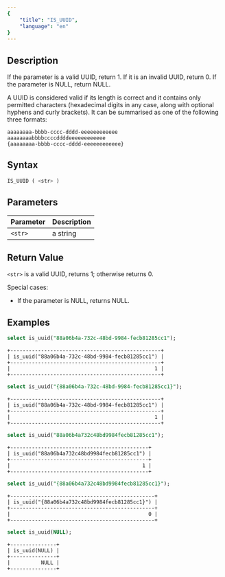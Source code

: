 ```yaml
---
{
    "title": "IS_UUID",
    "language": "en"
}
---
```


## Description

If the parameter is a valid UUID, return 1. If it is an invalid UUID, return 0. If the parameter is NULL, return NULL.

A UUID is considered valid if its length is correct and it contains only permitted characters (hexadecimal digits in any case, along with optional hyphens and curly brackets). It can be summarised as one of the following three formats:
```text
aaaaaaaa-bbbb-cccc-dddd-eeeeeeeeeeee
aaaaaaaabbbbccccddddeeeeeeeeeeee
{aaaaaaaa-bbbb-cccc-dddd-eeeeeeeeeeee}
```

## Syntax

```sql
IS_UUID ( <str> )
```

## Parameters
| Parameter  | Description |
|------------|-----------------|
| `<str>` | a string |


## Return Value

`<str>` is a valid UUID, returns 1; otherwise returns 0.

Special cases:
- If the parameter is NULL, returns NULL.

## Examples


```sql
select is_uuid("88a06b4a-732c-48bd-9984-fecb81285cc1");
```

```text
+-------------------------------------------------+
| is_uuid("88a06b4a-732c-48bd-9984-fecb81285cc1") |
+-------------------------------------------------+
|                                               1 |
+-------------------------------------------------+
```

```sql
select is_uuid("{88a06b4a-732c-48bd-9984-fecb81285cc1}");
```

```text
+-------------------------------------------------+
| is_uuid("88a06b4a-732c-48bd-9984-fecb81285cc1") |
+-------------------------------------------------+
|                                               1 |
+-------------------------------------------------+
```

```sql
select is_uuid("88a06b4a732c48bd9984fecb81285cc1");
```

```text
+---------------------------------------------+
| is_uuid("88a06b4a732c48bd9984fecb81285cc1") |
+---------------------------------------------+
|                                           1 |
+---------------------------------------------+
```

```sql
select is_uuid("{88a06b4a732c48bd9984fecb81285cc1}");
```

```text
+-----------------------------------------------+
| is_uuid("{88a06b4a732c48bd9984fecb81285cc1}") |
+-----------------------------------------------+
|                                             0 |
+-----------------------------------------------+
```

```sql
select is_uuid(NULL);
```

```text
+---------------+
| is_uuid(NULL) |
+---------------+
|          NULL |
+---------------+
```
